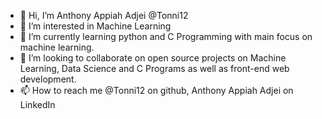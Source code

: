 - 👋 Hi, I’m Anthony Appiah Adjei @Tonni12
- 👀 I’m interested in Machine Learning 
- 🌱 I’m currently learning python and C Programming with main focus on machine learning.
- 💞️ I’m looking to collaborate on open source projects on Machine Learning, Data Science and C Programs as well as front-end web development.
- 📫 How to reach me @Tonni12 on github, Anthony Appiah Adjei on LinkedIn 

<!---
Tonni12/Tonni12 is a ✨ special ✨ repository because its `README.md` (this file) appears on your GitHub profile.
You can click the Preview link to take a look at your changes.
--->
